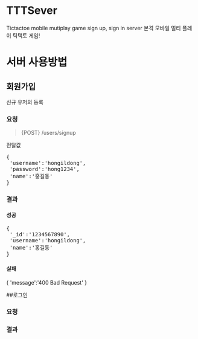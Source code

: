 # TTTSever
Tictactoe mobile mutiplay game
sign up, sign in server
본격 모바일 멀티 플레이 틱택토 게임!

# 서버 사용방법

## 회원가입
신규 유저의 등록
### 요청
> {POST} /users/signup

전달값
<pre>
{
 'username':'hongildong',
 'password':'hong1234',
 'name':'홍길동'
}
</pre>

### 결과
#### 성공
<pre>
{
 '_id':'1234567890',
 'username':'hongildong',
 'name':'홍길동'
}
</pre>
#### 실패
{
 'message':'400 Bad Request'
}

##로그인
### 요청

### 결과
